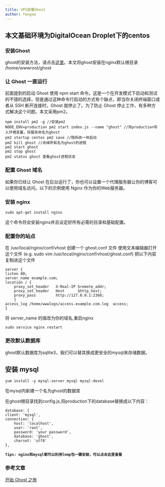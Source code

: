 ```yaml
---
title: VPS部署Ghost 
author: fengxw
---
```


本文基础环境为DigitalOcean Droplet下的centos
---

### 安装Ghost

ghost的安装方法，请点击[这里](http://support.ghost.org/installing-ghost-linux/)。本文将ghost安装在nginx默认根目录 /home/wwwroot/ghost

### 让 Ghost 一直运行

前面提到的启动 Ghost 使用 npm start 命令。这是一个在开发模式下启动和测试的不错的选择，但是通过这种命令行启动的方式有个缺点，即当你关闭终端窗口或者从 SSH 断开连接时，Ghost 就停止了。为了防止 Ghost 停止工作，有多种方式解决这个问题。本文采用pm2。

```
npm install pm2 -g //安装pm2
NODE_ENV=production pm2 start index.js --name "ghost" //将production写入环境变量，将服务命名为ghost
pm2 startup centos pm2 save //随系统一块启动
pm2 kill ghost //杀掉所有名为ghost的进程
pm2 start ghost
pm2 stop ghost
pm2 status ghost 查看ghost进程状态
```

### 配置 Ghost 域名

如果你已经让 Ghost 在后台运行了，你也可以设置一个代理服务器让你的博客可以使用域名访问。以下的示例使用 Nginx 作为你的Web服务器。

### 安装 nginx

```
sudo apt-get install nginx
```

这个命令将会安装nginx并且设定好所有必需的目录和基础配置。

### 配置你的站点

在 /usr/local/nginx/conf/vhost 创建一个 ghost.conf 文件 使用文本编辑器打开这个文件 (e.g. sudo vim /usr/local/nginx/conf/vhost/ghost.conf) 把以下内容复制进这个文件

```
server {
listen 80;
server_name example.com;
location / {
    proxy_set_header   X-Real-IP $remote_addr;
    proxy_set_header   Host      $http_host;
    proxy_pass         http://127.0.0.1:2368;
    }
access_log /home/wwwlogs/access.example.com.log  access;
}
```

将 server_name 的值改为你的域名,重启nginx

```
sudo service nginx restart
```

### 更改默认数据库

ghost默认数据库为sqlite3，我们可以替其换成更安全的mysql来存储数据。

## 安装 mysql

```
yum install -y mysql-server mysql mysql-devel
```

在mysql内新建一个名为ghost的数据库

在ghost根目录找到config.js,将production下的database替换成以下内容：

```
database: {
client: 'mysql',
connection: {
    host: 'localhost',
    user: 'root',
    password: 'your password',
    database: 'ghost',
    charset: 'utf8'
},
```
**`Tips: nginx和mysql都可以利用lnmp包一键安装，可以点击这里查看`**

### 参考文章
[开始 Ghost 之旅](http://docs.ghost.org/zh/installation/deploy/#开始-ghost-之旅-)
